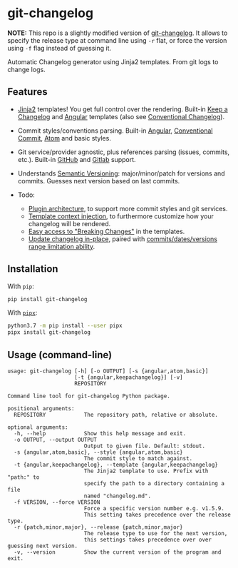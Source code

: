# git-changelog

**NOTE:** This repo is a slightly modified version of [git-changelog](https://github.com/pawamoy/git-changelog). It allows to specify the release type at command line using `-r` flat, or force the version using `-f` flag instead of guessing it.

Automatic Changelog generator using Jinja2 templates. From git logs to change logs.

## Features

- [Jinja2][jinja2] templates!
  You get full control over the rendering.
  Built-in [Keep a Changelog][keep-a-changelog] and [Angular][angular] templates
  (also see [Conventional Changelog][conventional-changelog]).
- Commit styles/conventions parsing.
  Built-in [Angular][angular-style], [Conventional Commit][conventional-commit], [Atom][atom-style] and basic styles.
- Git service/provider agnostic,
  plus references parsing (issues, commits, etc.).
  Built-in [GitHub][github-refs] and [Gitlab][gitlab-refs] support.
- Understands [Semantic Versioning][semantic-versioning]:
  major/minor/patch for versions and commits.
  Guesses next version based on last commits.

- Todo:
  - [Plugin architecture][issue-19],
    to support more commit styles and git services.
  - [Template context injection][issue-17],
    to furthermore customize how your changelog will be rendered.
  - [Easy access to "Breaking Changes"][issue-14] in the templates.
  - [Update changelog in-place][issue-15], paired with
    [commits/dates/versions range limitation ability][issue-16].

[jinja2]:                 http://jinja.pocoo.org/
[keep-a-changelog]:       http://keepachangelog.com/en/1.0.0/
[angular]:                https://github.com/angular/angular/blob/master/CHANGELOG.md
[conventional-changelog]: https://github.com/conventional-changelog/conventional-changelog
[semantic-versioning]:    http://semver.org/spec/v2.0.0.html
[atom-style]:             https://github.com/atom/atom/blob/master/CONTRIBUTING.md#git-commit-messages
[angular-style]:          https://github.com/angular/angular/blob/master/CONTRIBUTING.md#commit
[conventional-commit]:    https://www.conventionalcommits.org/en/v1.0.0/
[github-refs]:            https://help.github.com/articles/autolinked-references-and-urls/
[gitlab-refs]:            https://docs.gitlab.com/ce/user/markdown.html#special-gitlab-references

[issue-14]: https://github.com/pawamoy/git-changelog/issues/14
[issue-15]: https://github.com/pawamoy/git-changelog/issues/15
[issue-16]: https://github.com/pawamoy/git-changelog/issues/16
[issue-17]: https://github.com/pawamoy/git-changelog/issues/17
[issue-19]: https://github.com/pawamoy/git-changelog/issues/19

## Installation

With `pip`:

```bash
pip install git-changelog
```

With [`pipx`](https://github.com/pipxproject/pipx):

```bash
python3.7 -m pip install --user pipx
pipx install git-changelog
```

## Usage (command-line)

```
usage: git-changelog [-h] [-o OUTPUT] [-s {angular,atom,basic}]
                     [-t {angular,keepachangelog}] [-v]
                     REPOSITORY

Command line tool for git-changelog Python package.

positional arguments:
  REPOSITORY            The repository path, relative or absolute.

optional arguments:
  -h, --help            Show this help message and exit.
  -o OUTPUT, --output OUTPUT
                        Output to given file. Default: stdout.
  -s {angular,atom,basic}, --style {angular,atom,basic}
                        The commit style to match against.
  -t {angular,keepachangelog}, --template {angular,keepachangelog}
                        The Jinja2 template to use. Prefix with "path:" to
                        specify the path to a directory containing a file
                        named "changelog.md".
  -f VERSION, --force VERSION
                        Force a specific version number e.g. v1.5.9.
                        This setting takes precedence over the release type.
  -r {patch,minor,major}, --release {patch,minor,major}
                        The release type to use for the next version,
                        this settings takes precedence over over guessing next version.
  -v, --version         Show the current version of the program and exit.

```
